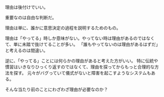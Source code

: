 理由は後付けでいい。

重要なのは自由な判断だ。

理由は単に、誰かに意思決定の過程を説明するためのもの。

理由は「やってる」時しか意味がない。やってない時は理由があるのではなくて、単に未踏で抜けてることが多い。
「誰もやってないのは理由があるはずだ」と考えるのは間違い。

逆に、「やってる」ことには何らかの理由があると考えた方がいい。
特に伝統や慣習はいきなりひっくり返すのではなくて、理由を探ってからもっと合理的な方法を探す。
元々がバグっていて儀式がないと障害を起こすようなシステムもある。

そんな当たり前のことにわざわざ理由が必要なのか？
